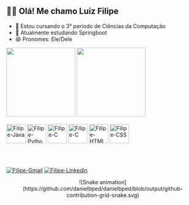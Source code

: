 ## 👋🏼 Olá! Me chamo Luiz Filipe 
- 🔭 Estou cursando o 3° período de Ciências da Computação
- 🌱 Atualmente estudando Springboot
- 😄 Pronomes: Ele/Dele

<div>
  <img height="180em" src="https://github-readme-stats.vercel.app/api?username=luizfiliperm&count_private=true&show_icons=true&theme=github_dark" />
  <img height="180em"src="https://github-readme-stats.vercel.app/api/top-langs/?username=luizfiliperm&layout=compact&hide=hack&show_icons=true&theme=github_dark" />
</div>

<div style="display: inline_block"><br>
  <img align="center" alt="Filipe-Java" height="50" width="50" src="https://cdn.jsdelivr.net/gh/devicons/devicon/icons/java/java-original.svg">
  <img align="center" alt="Filipe-Python" height="50" width="50" src="https://cdn.jsdelivr.net/gh/devicons/devicon/icons/python/python-original.svg">
  <img align="center" alt="Filipe-C" height="50" width="50" src="https://cdn.jsdelivr.net/gh/devicons/devicon/icons/c/c-original.svg">
  <img align="center" alt="Filipe-C" height="50" width="50" src="https://cdn.jsdelivr.net/gh/devicons/devicon/icons/mysql/mysql-original.svg">
  <img align="center" alt="Filipe-HTML" height="50" width="50" src="https://cdn.jsdelivr.net/gh/devicons/devicon/icons/html5/html5-original.svg">
  <img align="center" alt="Filipe-CSS" height="50" width="50" src="https://cdn.jsdelivr.net/gh/devicons/devicon/icons/css3/css3-original.svg">
</div>

##
<div style="display: inline_block"><br>

  <a href = "mailto:luizfilipemr17@gmail.com"><img align="center" alt="Filipe-Gmail" src="https://img.shields.io/badge/Gmail-D14836?style=for-the-badge&logo=gmail&logoColor=white"></a>
  <a href="https://www.linkedin.com/in/luiz-filipe-293865206/" target="_blank"><img align="center" alt="Filipe-Linkedin" src="https://img.shields.io/badge/-LinkedIn-%230077B5?style=for-the-badge&logo=linkedin&logoColor=white" target="_blank"></a> 
  
</div>

<div align="center">
 ![Snake animation](https://github.com/danielbped/danielbped/blob/output/github-contribution-grid-snake.svg)
</div>
